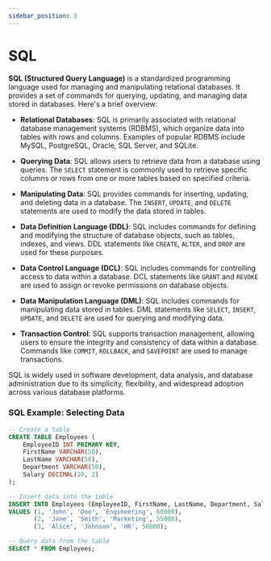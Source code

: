 ```yaml
---
sidebar_position: 3
---
```


# SQL

**SQL (Structured Query Language)** is a standardized programming language used for managing and manipulating relational databases. It provides a set of commands for querying, updating, and managing data stored in databases. Here's a brief overview:

- **Relational Databases**: SQL is primarily associated with relational database management systems (RDBMS), which organize data into tables with rows and columns. Examples of popular RDBMS include MySQL, PostgreSQL, Oracle, SQL Server, and SQLite.

- **Querying Data**: SQL allows users to retrieve data from a database using queries. The `SELECT` statement is commonly used to retrieve specific columns or rows from one or more tables based on specified criteria.

- **Manipulating Data**: SQL provides commands for inserting, updating, and deleting data in a database. The `INSERT`, `UPDATE`, and `DELETE` statements are used to modify the data stored in tables.

- **Data Definition Language (DDL)**: SQL includes commands for defining and modifying the structure of database objects, such as tables, indexes, and views. DDL statements like `CREATE`, `ALTER`, and `DROP` are used for these purposes.

- **Data Control Language (DCL)**: SQL includes commands for controlling access to data within a database. DCL statements like `GRANT` and `REVOKE` are used to assign or revoke permissions on database objects.

- **Data Manipulation Language (DML)**: SQL includes commands for manipulating data stored in tables. DML statements like `SELECT`, `INSERT`, `UPDATE`, and `DELETE` are used for querying and modifying data.

- **Transaction Control**: SQL supports transaction management, allowing users to ensure the integrity and consistency of data within a database. Commands like `COMMIT`, `ROLLBACK`, and `SAVEPOINT` are used to manage transactions.

SQL is widely used in software development, data analysis, and database administration due to its simplicity, flexibility, and widespread adoption across various database platforms.

### SQL Example: Selecting Data

```sql
-- Create a table
CREATE TABLE Employees (
    EmployeeID INT PRIMARY KEY,
    FirstName VARCHAR(50),
    LastName VARCHAR(50),
    Department VARCHAR(50),
    Salary DECIMAL(10, 2)
);

-- Insert data into the table
INSERT INTO Employees (EmployeeID, FirstName, LastName, Department, Salary)
VALUES (1, 'John', 'Doe', 'Engineering', 60000),
       (2, 'Jane', 'Smith', 'Marketing', 55000),
       (3, 'Alice', 'Johnson', 'HR', 50000);

-- Query data from the table
SELECT * FROM Employees;
```
